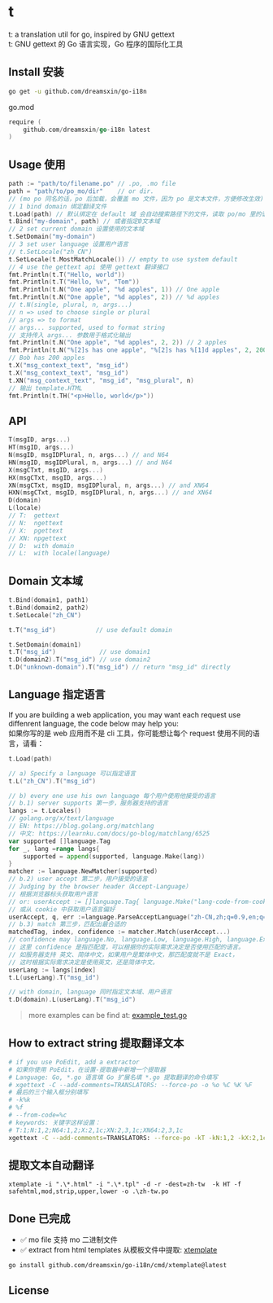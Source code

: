 # t
t: a translation util for go, inspired by GNU gettext  
t: GNU gettext 的 Go 语言实现，Go 程序的国际化工具  

## Install 安装

```bash
go get -u github.com/dreamsxin/go-i18n
```

go.mod
```go
require (
    github.com/dreamsxin/go-i18n latest
)
```

## Usage 使用
```go
path := "path/to/filename.po" // .po, .mo file
path = "path/to/po_mo/dir"    // or dir.
// (mo po 同名的话，po 后加载，会覆盖 mo 文件，因为 po 是文本文件，方便修改生效)
// 1 bind domain 绑定翻译文件
t.Load(path) // 默认绑定在 default 域 会自动搜索路径下的文件，读取 po/mo 里的语言标签进行注册
t.Bind("my-domain", path) // 或者指定Ø文本域
// 2 set current domain 设置使用的文本域
t.SetDomain("my-domain")
// 3 set user language 设置用户语言
// t.SetLocale("zh_CN")
t.SetLocale(t.MostMatchLocale()) // empty to use system default
// 4 use the gettext api 使用 gettext 翻译接口
fmt.Println(t.T("Hello, world"))
fmt.Println(t.T("Hello, %v", "Tom"))
fmt.Println(t.N("One apple", "%d apples", 1)) // One apple
fmt.Println(t.N("One apple", "%d apples", 2)) // %d apples
// t.N(single, plural, n, args...)
// n => used to choose single or plural
// args => to format
// args... supported, used to format string
// 支持传入 args... 参数用于格式化输出
fmt.Println(t.N("One apple", "%d apples", 2, 2)) // 2 apples
fmt.Println(t.N("%[2]s has one apple", "%[2]s has %[1]d apples", 2, 200, "Bob"))
// Bob has 200 apples
t.X("msg_context_text", "msg_id")
t.X("msg_context_text", "msg_id")
t.XN("msg_context_text", "msg_id", "msg_plural", n)
// 输出 template.HTML
fmt.Println(t.TH("<p>Hello, world</p>"))
```

## API
```go
T(msgID, args...)
HT(msgID, args...)
N(msgID, msgIDPlural, n, args...) // and N64
HN(msgID, msgIDPlural, n, args...) // and N64
X(msgCTxt, msgID, args...)
HX(msgCTxt, msgID, args...)
XN(msgCTxt, msgID, msgIDPlural, n, args...) // and XN64
HXN(msgCTxt, msgID, msgIDPlural, n, args...) // and XN64
D(domain)
L(locale)
// T:  gettext
// N:  ngettext
// X:  pgettext
// XN: npgettext
// D:  with domain
// L:  with locale(language)
```

## Domain 文本域
```go
t.Bind(domain1, path1)
t.Bind(domain2, path2)
t.SetLocale("zh_CN")

t.T("msg_id")           // use default domain

t.SetDomain(domain1)
t.T("msg_id")            // use domain1
t.D(domain2).T("msg_id") // use domain2
t.D("unknown-domain").T("msg_id") // return "msg_id" directly

```

## Language 指定语言
If you are building a web application, you may want each request use diffenrent language, the code below may help you:  
如果你写的是 web 应用而不是 cli 工具，你可能想让每个 request 使用不同的语言，请看：

```go
t.Load(path)

// a) Specify a language 可以指定语言
t.L("zh_CN").T("msg_id")

// b) every one use his own language 每个用户使用他接受的语言
// b.1) server supports 第一步，服务器支持的语言
langs := t.Locales()
// golang.org/x/text/language
// EN: https://blog.golang.org/matchlang
// 中文: https://learnku.com/docs/go-blog/matchlang/6525
var supported []language.Tag
for _, lang =range langs{
    supported = append(supported, language.Make(lang))
}
matcher := language.NewMatcher(supported)
// b.2) user accept 第二步，用户接受的语言
// Judging by the browser header（Accept-Language）
// 根据浏览器标头获取用户语言
// or: userAccept := []language.Tag{ language.Make("lang-code-from-cookie") }
// 或从 cookie 中获取用户语言偏好
userAccept, q, err :=language.ParseAcceptLanguage("zh-CN,zh;q=0.9,en;q=0.8,en-GB;q=0.7,en-US;q=0.6")
// b.3) match 第三步，匹配出最合适的
matchedTag, index, confidence := matcher.Match(userAccept...)
// confidence may language.No, language.Low, language.High, language.Exact
// 这里 confidence 是指匹配度，可以根据你的实际需求决定是否使用匹配的语言。
// 如服务器支持 英文、简体中文，如果用户是繁体中文，那匹配度就不是 Exact，
// 这时根据实际需求决定是使用英文，还是简体中文。
userLang := langs[index]
t.L(userLang).T("msg_id")

// with domain, language 同时指定文本域、用户语言
t.D(domain).L(userLang).T("msg_id")
```

> more examples can be find at: [example_test.go](example_test.go)

## How to extract string 提取翻译文本
```bash
# if you use PoEdit, add a extractor
# 如果你使用 PoEdit，在设置-提取器中新增一个提取器
# Language: Go, *.go 语言填 Go 扩展名填 *.go 提取翻译的命令填写
# xgettext -C --add-comments=TRANSLATORS: --force-po -o %o %C %K %F
# 最后的三个输入框分别填写
# -k%k
# %f
# --from-code=%c
# keywords: 关键字这样设置：
# T:1;N:1,2;N64:1,2;X:2,1c;XN:2,3,1c;XN64:2,3,1c
xgettext -C --add-comments=TRANSLATORS: --force-po -kT -kN:1,2 -kX:2,1c -kXN:2,3,1c  *.go
```

## 提取文本自动翻译

```shell
xtemplate -i ".\*.html" -i ".\*.tpl" -d -r -dest=zh-tw  -k HT -f safehtml,mod,strip,upper,lower -o .\zh-tw.po
```

## Done 已完成
- ✅ mo file 支持 mo 二进制文件
- ✅ extract from html templates 从模板文件中提取: [xtemplate](cmd/xtemplate/)
```bash
go install github.com/dreamsxin/go-i18n/cmd/xtemplate@latest
```

## License